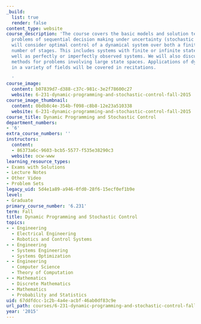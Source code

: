 ```yaml
---
_build:
  list: true
  render: false
content_type: website
course_description: 'The course covers the basic models and solution techniques for
  problems of sequential decision making under uncertainty (stochastic control). We
  will consider optimal control of a dynamical system over both a finite and an infinite
  number of stages. This includes systems with finite or infinite state spaces, as
  well as perfectly or imperfectly observed systems. We will also discuss approximation
  methods for problems involving large state spaces. Applications of dynamic programming
  in a variety of fields will be covered in recitations.

  '
course_image:
  content: b07839d7-d388-c37c-981c-3e2f78600c27
  website: 6-231-dynamic-programming-and-stochastic-control-fall-2015
course_image_thumbnail:
  content: 0bdb8c4e-354b-f098-c8b8-12e23a510338
  website: 6-231-dynamic-programming-and-stochastic-control-fall-2015
course_title: Dynamic Programming and Stochastic Control
department_numbers:
- '6'
extra_course_numbers: ''
instructors:
  content:
  - 86373a6c-9603-bcb5-5577-f535e38290c3
  website: ocw-www
learning_resource_types:
- Exams with Solutions
- Lecture Notes
- Other Video
- Problem Sets
legacy_uid: 5d4e1a89-a946-0fd0-28f6-15ecf0ef1b9e
level:
- Graduate
primary_course_number: '6.231'
term: Fall
title: Dynamic Programming and Stochastic Control
topics:
- - Engineering
  - Electrical Engineering
  - Robotics and Control Systems
- - Engineering
  - Systems Engineering
  - Systems Optimization
- - Engineering
  - Computer Science
  - Theory of Computation
- - Mathematics
  - Discrete Mathematics
- - Mathematics
  - Probability and Statistics
uid: 67ddfdcc-1c2b-4a4e-acbf-46ab0df83c9e
url_path: courses/6-231-dynamic-programming-and-stochastic-control-fall-2015
year: '2015'
---
```

